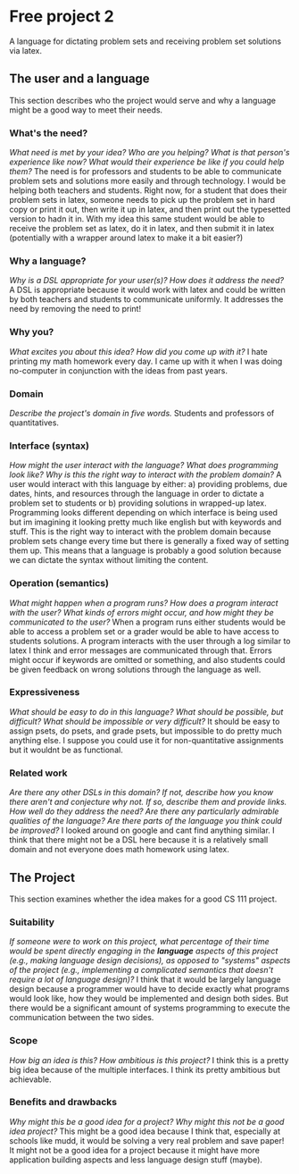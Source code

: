 # Free project 2
A language for dictating problem sets and receiving problem set solutions via latex.

## The user and a language
This section describes who the project would serve and why a language might be a
good way to meet their needs.


### What's the need?
_What need is met by your idea? Who are you helping? What is that person's
experience like now? What would their experience be like if you could help 
them?_
The need is for professors and students to be able to communicate problem sets and solutions more easily and through technology. I would be helping both teachers and students. Right now, for a student that does their problem sets in latex, someone needs to pick up the problem set in hard copy or print it out, then write it up in latex, and then print out the typesetted version to hadn it in. With my idea this same student would be able to receive the problem set as latex, do it in latex, and then submit it in latex (potentially with a wrapper around latex to make it a bit easier?)


### Why a language?
_Why is a DSL appropriate for your user(s)? How does it address the need?_
A DSL is appropriate because it would work with latex and could be written by both teachers and students to communicate uniformly. It addresses the need by removing the need to print!


### Why you?
_What excites you about this idea? How did you come up with it?_
I hate printing my math homework every day. I came up with it when I was doing no-computer in conjunction with the ideas from past years.


### Domain
_Describe the project's domain in five words._
Students and professors of quantitatives.


### Interface (syntax)
_How might the user interact with the language? What does programming look 
like? Why is this the right way to interact with the problem domain?_ 
A user would interact with this language by either:
a) providing problems, due dates, hints, and resources through the language in order to dictate a problem set to students
or
b) providing solutions in wrapped-up latex.
Programming looks different depending on which interface is being used but im imagining it looking pretty much like english but with keywords and stuff.
This is the right way to interact with the problem domain because problem sets change every time but there is generally a fixed way of setting them up. This means that a language is probably a good solution because we can dictate the syntax without limiting the content.


### Operation (semantics)
_What might happen when a program runs? How does a program interact with the
user? What kinds of errors might occur, and how might they be communicated to
the user?_
When a program runs either students would be able to access a problem set or a grader would be able to have access to students solutions. A program interacts with the user through a log similar to latex I think and error messages are communicated through that. Errors might occur if keywords are omitted or something, and also students could be given feedback on wrong solutions through the language as well.


### Expressiveness
_What should be easy to do in this language? What should be possible, but
difficult? What should be impossible or very difficult?_
It should be easy to assign psets, do psets, and grade psets, but impossible to do pretty much anything else. I suppose you could use it for non-quantitative assignments but it wouldnt be as functional.


### Related work
_Are there any other DSLs in this domain? If not, describe how you know there
aren't and conjecture why not. If so, describe them and provide links. How well 
do they address the need? Are there any particularly admirable qualities of the
language? Are there parts of the language you think could be improved?_
I looked around on google and cant find anything similar. I think that there might not be a DSL here because it is a relatively small domain and not everyone does math homework using latex.


## The Project
This section examines whether the idea makes for a good CS 111 project.


### Suitability
_If someone were to work on this project, what percentage of their time would be
spent directly engaging in the **language** aspects of this project (e.g.,
making language design decisions), as opposed to "systems" aspects of the
project (e.g., implementing a complicated semantics that doesn't require a lot
of language design)?_
I think that it would be largely language design because a programmer would have to decide exactly what programs would look like, how they would be implemented and design both sides. But there would be a significant amount of systems programming to execute the communication between the two sides.


### Scope
_How big an idea is this? How ambitious is this project?_
I think this is a pretty big idea because of the multiple interfaces. I think its pretty ambitious but achievable.


### Benefits and drawbacks
_Why might this be a good idea for a project? Why might this not be a good idea 
project?_
This might be a good idea because I think that, especially at schools like mudd, it would be solving a very real problem and save paper! It might not be a good idea for a project because it might have more application building aspects and less language design stuff (maybe).
